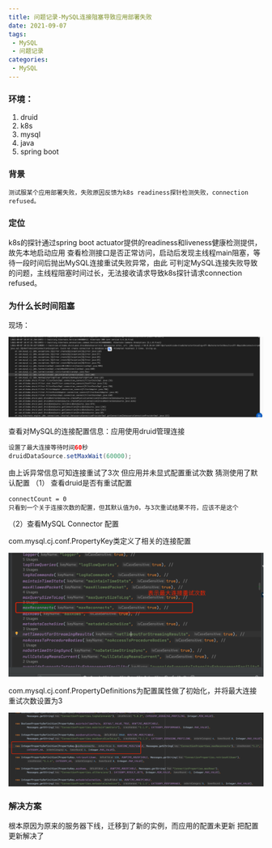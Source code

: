 ```yaml
---
title: 问题记录-MySQL连接阻塞导致应用部署失败
date: 2021-09-07
tags: 
 - MySQL
 - 问题记录
categories:
 - MySQL
---
```


### 环境：
1. druid
2. k8s
3. mysql
4. java
5. spring boot

### 背景

```
测试服某个应用部署失败，失败原因反馈为k8s readiness探针检测失败，connection refused。
```

### 定位

k8s的探针通过spring boot actuator提供的readiness和liveness健康检测提供，故先本地启动应用
查看检测接口是否正常访问，启动后发现主线程main阻塞，等待一段时间后抛出MySQL连接重试失败异常，由此
可判定MySQL连接失败导致的问题，主线程阻塞时间过长，无法接收请求导致k8s探针请求connection refused。

### 为什么长时间阻塞
现场：

![](问题记录/异常现场.png)

查看对MySQL的连接配置信息：应用使用druid管理连接
```java
设置了最大连接等待时间60秒
druidDataSource.setMaxWait(60000);
```
由上诉异常信息可知连接重试了3次
但应用并未显式配置重试次数
猜测使用了默认配置
（1） 查看druid是否有重试配置
```
connectCount = 0
只看到一个关于连接次数的配置，但其默认值为0，与3次重试结果不符，应该不是这个

```

（2）查看MySQL Connector 配置


com.mysql.cj.conf.PropertyKey类定义了相关的连接配置

![](问题记录/重试连接配置.png)

com.mysql.cj.conf.PropertyDefinitions为配置属性做了初始化，并将最大连接重试次数设置为3

![](问题记录/重试连接默认值.png)


### 解决方案

根本原因为原来的服务器下线，迁移到了新的实例，而应用的配置未更新
把配置更新解决了

